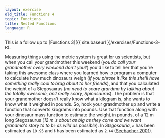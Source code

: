 ```yaml
---
layout: exercise
old_title: Functions 4
topic: Functions
title: Nested Functions
language: R
---
```


This is a follow up to [Functions 3]({{ site.baseurl }}/exercises/Functions-3-R).

Measuring things using the metric system is great for us scientists, but
when you call your grandmother this weekend (*you do call your
grandmother every weekend don't you?*) you'd like to tell her that you're
taking this awesome class where you learned how to program a computer to
calculate how much dinosaurs weigh (*if you phrase it like this she'll
have something really cool to brag about to her friends*), and that you
calculated the weight of a Stegosaurus (*no need to scare grandma by
talking about the totally awesome, and really scary, Spinosaurus*). The
problem is that your grandmother doesn't really know what a kilogram is,
she wants to know what it weighed in pounds. So, hook your grandmother
up and write a function that converts kilograms into pounds. Use that
function along with your dinosaur mass function to estimate the weight,
in pounds, of a 12 m long Stegosaurus (*12 m is about as big as they come
and we want grandma's story to to be as wild as possible*). In
*Stegosauria*, `a` has been estimated as `10.95` and `b` has been estimated as
`2.64` ([Seebacher 2001](http://www.jstor.org/stable/4524171)).
